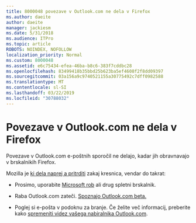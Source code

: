```yaml
---
title: 8000048 povezave v Outlook.com ne dela v Firefox
ms.author: daeite
author: daeite
manager: jackiesm
ms.date: 5/31/2018
ms.audience: ITPro
ms.topic: article
ROBOTS: NOINDEX, NOFOLLOW
localization_priority: Normal
ms.custom: 8000048
ms.assetid: e6c75434-efea-46ba-b8c6-383f7cddbc28
ms.openlocfilehash: 83499418b35bbd25b623ba5ef4608f2f8dd09397
ms.sourcegitcommit: 03a156a9c9740521155a30775492c7dff0982588
ms.translationtype: MT
ms.contentlocale: sl-SI
ms.lasthandoff: 03/22/2019
ms.locfileid: "30788032"
---
```

# <a name="links-in-outlookcom-dont-work-in-firefox"></a>Povezave v Outlook.com ne dela v Firefox

Povezave v Outlook.com e-poštnih sporočil ne delajo, kadar jih obravnavajo v brskalnikih Firefox.
  
Mozilla je [ki dela naprej a pritrditi](https://go.microsoft.com/fwlink/p/?linkid=2001502&amp;clcid=0x409) zakaj kresnica, vendar do takrat: 
  
- Prosimo, uporabite [Microsoft rob](https://go.microsoft.com/fwlink/p/?linkid=2001503&amp;clcid=0x409) ali drug spletni brskalnik. 
    
- Raba Outlook.com zateči. [Spoznajo Outlook.com beta.](https://go.microsoft.com/fwlink/p/?linkid=874356&amp;clcid=0x409)
    
- Poglej si e-pošta v podoknu za branje. Če želite več informacij, preberite kako [spremeniti videz vašega nabiralnika Outlook.com](https://go.microsoft.com/fwlink/p/?linkid=2001401&amp;clcid=0x409).
    

